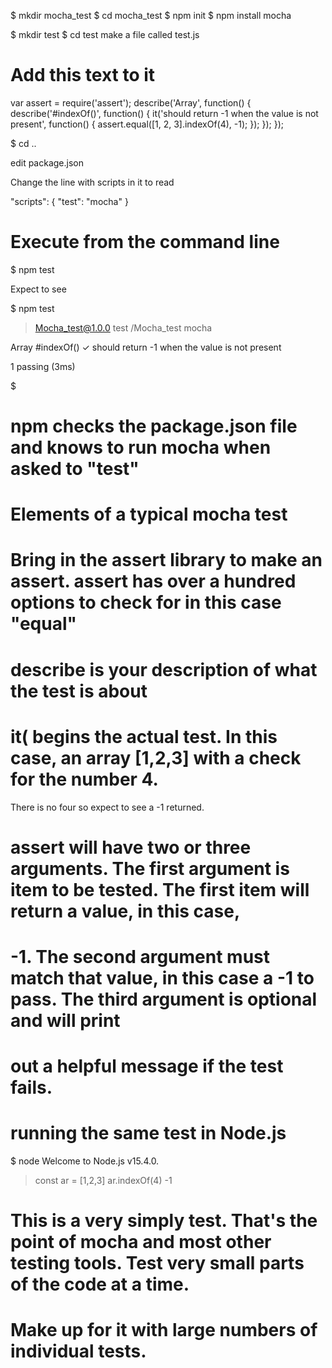 $ mkdir mocha_test
$ cd mocha_test
$ npm init
$ npm install mocha

$ mkdir test
$ cd test
make a file called 
test.js

# Add this text to it

var assert = require('assert');
describe('Array', function() {
  describe('#indexOf()', function() {
    it('should return -1 when the value is not present', function() {
      assert.equal([1, 2, 3].indexOf(4), -1);
    });
  });
});


$ cd ..

edit package.json

Change the line with scripts in it to read

"scripts": {
  "test": "mocha"
}


# Execute from the command line

$ npm test

Expect to see

$ npm test

> Mocha_test@1.0.0 test <full path>/Mocha_test
> mocha



  Array
    #indexOf()
      ✓ should return -1 when the value is not present


  1 passing (3ms)

$ 


# npm checks the package.json file and knows to run mocha when asked to "test"

# Elements of a typical mocha test

# Bring in the assert library to make an assert. assert has over a hundred options to check for in this case "equal"
# describe is your description of what the test is about 
# it( begins the actual test. In this case, an array [1,2,3] with a check for the number 4. 
  There is no four so expect to see a -1 returned.
# assert will have two or three arguments. The first argument is item to be tested. The first item will return a value, in this case,
# -1. The second argument must match that value, in this case a -1 to pass. The third argument is optional and will print
# out a helpful message if the test fails.  

# running the same test in Node.js
$ node
Welcome to Node.js v15.4.0.
> const ar = [1,2,3]
> ar.indexOf(4)
-1
> 


# This is a very simply test. That's the point of mocha and most other testing tools. Test very small parts of the code at a time. 
# Make up for it with large numbers of individual tests. 



